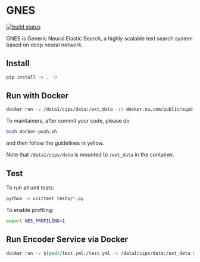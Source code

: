 # GNES

[![build status](http://badge.orange-ci.oa.com/ai-innersource/nes.svg)]()


GNES is Generic Neural Elastic Search, a highly scalable text search system based on deep neural network.

## Install

```bash
pip install -e . -U
```

## Run with Docker

```bash
docker run -v /data1/cips/data:/ext_data -it docker.oa.com/public/aipd-gnes:master bash
```

To maintainers, after commit your code, please do 
```bash
bash docker-push.sh
```
and then follow the guidelines in yellow. 

Note that `/data1/cips/data` is mounted to `/ext_data` in the container.

## Test

To run all unit tests:

```bash
python -m unittest tests/*.py
```


To enable profiling:

```bash
export NES_PROFILING=1
```

## Run Encoder Service via Docker

```bash
docker run -v $(pwd)/test.yml:/test.yml -v /data1/cips/data:/ext_data docker.oa.com/public/aipd-gnes-encoder:5930f22 --train --yaml_path /test.yml
```
